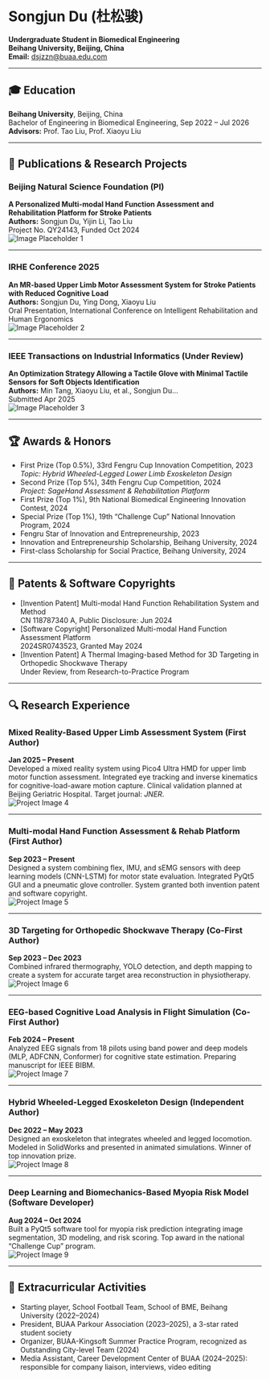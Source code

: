 # Songjun Du (杜松骏)
**Undergraduate Student in Biomedical Engineering**  
**Beihang University, Beijing, China**  
**Email:** [dsjzzn@buaa.edu.com](mailto:dsjzzn@buaa.edu.com)

---

## 🎓 Education

**Beihang University**, Beijing, China  
Bachelor of Engineering in Biomedical Engineering, Sep 2022 – Jul 2026  
**Advisors:** Prof. Tao Liu, Prof. Xiaoyu Liu

---

## 🧠 Publications & Research Projects

### Beijing Natural Science Foundation (PI)
**A Personalized Multi-modal Hand Function Assessment and Rehabilitation Platform for Stroke Patients**  
**Authors:** Songjun Du, Yijin Li, Tao Liu  
Project No. QY24143, Funded Oct 2024  
![Image Placeholder 1](path/to/image1.png)

---

### IRHE Conference 2025
**An MR-based Upper Limb Motor Assessment System for Stroke Patients with Reduced Cognitive Load**  
**Authors:** Songjun Du, Ying Dong, Xiaoyu Liu  
Oral Presentation, International Conference on Intelligent Rehabilitation and Human Ergonomics  
![Image Placeholder 2](path/to/image2.png)

---

### IEEE Transactions on Industrial Informatics (Under Review)
**An Optimization Strategy Allowing a Tactile Glove with Minimal Tactile Sensors for Soft Objects Identification**  
**Authors:** Min Tang, Xiaoyu Liu, et al., Songjun Du...  
Submitted Apr 2025  
![Image Placeholder 3](path/to/image3.png)

---

## 🏆 Awards & Honors

- First Prize (Top 0.5%), 33rd Fengru Cup Innovation Competition, 2023  
  *Topic: Hybrid Wheeled-Legged Lower Limb Exoskeleton Design*  
- Second Prize (Top 5%), 34th Fengru Cup Competition, 2024  
  *Project: SageHand Assessment & Rehabilitation Platform*
- First Prize (Top 1%), 9th National Biomedical Engineering Innovation Contest, 2024  
- Special Prize (Top 1%), 19th “Challenge Cup” National Innovation Program, 2024  
- Fengru Star of Innovation and Entrepreneurship, 2023  
- Innovation and Entrepreneurship Scholarship, Beihang University, 2024  
- First-class Scholarship for Social Practice, Beihang University, 2024

---

## 📜 Patents & Software Copyrights

- [Invention Patent] Multi-modal Hand Function Rehabilitation System and Method  
  CN 118787340 A, Public Disclosure: Jun 2024  
- [Software Copyright] Personalized Multi-modal Hand Function Assessment Platform  
  2024SR0743523, Granted May 2024  
- [Invention Patent] A Thermal Imaging-based Method for 3D Targeting in Orthopedic Shockwave Therapy  
  Under Review, from Research-to-Practice Program

---

## 🔍 Research Experience

### Mixed Reality-Based Upper Limb Assessment System (First Author)  
**Jan 2025 – Present**  
Developed a mixed reality system using Pico4 Ultra HMD for upper limb motor function assessment. Integrated eye tracking and inverse kinematics for cognitive-load-aware motion capture. Clinical validation planned at Beijing Geriatric Hospital. Target journal: *JNER*.  
![Project Image 4](path/to/project_mr.png)

---

### Multi-modal Hand Function Assessment & Rehab Platform (First Author)  
**Sep 2023 – Present**  
Designed a system combining flex, IMU, and sEMG sensors with deep learning models (CNN-LSTM) for motor state evaluation. Integrated PyQt5 GUI and a pneumatic glove controller. System granted both invention patent and software copyright.  
![Project Image 5](path/to/project_sagehand.png)

---

### 3D Targeting for Orthopedic Shockwave Therapy (Co-First Author)  
**Sep 2023 – Dec 2023**  
Combined infrared thermography, YOLO detection, and depth mapping to create a system for accurate target area reconstruction in physiotherapy.  
![Project Image 6](path/to/project_shockwave.png)

---

### EEG-based Cognitive Load Analysis in Flight Simulation (Co-First Author)  
**Feb 2024 – Present**  
Analyzed EEG signals from 18 pilots using band power and deep models (MLP, ADFCNN, Conformer) for cognitive state estimation. Preparing manuscript for IEEE BIBM.  
![Project Image 7](path/to/project_eeg.png)

---

### Hybrid Wheeled-Legged Exoskeleton Design (Independent Author)  
**Dec 2022 – May 2023**  
Designed an exoskeleton that integrates wheeled and legged locomotion. Modeled in SolidWorks and presented in animated simulations. Winner of top innovation prize.  
![Project Image 8](path/to/project_exo.png)

---

### Deep Learning and Biomechanics-Based Myopia Risk Model (Software Developer)  
**Aug 2024 – Oct 2024**  
Built a PyQt5 software tool for myopia risk prediction integrating image segmentation, 3D modeling, and risk scoring. Top award in the national “Challenge Cup” program.  
![Project Image 9](path/to/project_myopia.png)

---

## 💼 Extracurricular Activities

- Starting player, School Football Team, School of BME, Beihang University (2022–2024)  
- President, BUAA Parkour Association (2023–2025), a 3-star rated student society  
- Organizer, BUAA-Kingsoft Summer Practice Program, recognized as Outstanding City-level Team (2024)  
- Media Assistant, Career Development Center of BUAA (2024–2025): responsible for company liaison, interviews, video editing  


